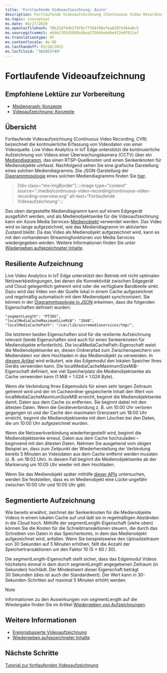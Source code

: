 ```yaml
---
title: 'Fortlaufende Videoaufzeichnung: Azure'
description: Fortlaufende Videoaufzeichnung (Continuous Video Recording, CVR) bezeichnet die kontinuierliche Erfassung von Videodaten von einer Videoquelle. In diesem Thema wird erläutert, was CVR bedeutet.
ms.topic: conceptual
ms.date: 04/27/2020
ms.openlocfilehash: f8b25d74db279f8cfff68f08efeab2975484a0c5
ms.sourcegitcommit: e6de1702d3958a3bea275645eb46e4f2e0f011af
ms.translationtype: HT
ms.contentlocale: de-DE
ms.lasthandoff: 03/20/2021
ms.locfileid: "102453749"
---
```

# <a name="continuous-video-recording"></a>Fortlaufende Videoaufzeichnung  

## <a name="suggested-pre-reading"></a>Empfohlene Lektüre zur Vorbereitung  

* [Mediengraph: Konzepte](media-graph-concept.md)
* [Videoaufzeichnung: Konzepte](video-recording-concept.md)

## <a name="overview"></a>Übersicht

Fortlaufende Videoaufzeichnung (Continuous Video Recording, CVR) bezeichnet die kontinuierliche Erfassung von Videodaten von einer Videoquelle. Live Video Analytics in IoT Edge unterstützt die kontinuierliche Aufzeichnung von Videos einer Überwachungskamera (CCTV) über ein [Mediendiagramm](media-graph-concept.md), das einen RTSP-Quellknoten und einen Senkenknoten für Medienobjekte umfasst. Nachfolgend sehen Sie eine grafische Darstellung eines solchen Mediendiagramms. Die JSON-Darstellung der [Diagrammtopologie](media-graph-concept.md#media-graph-topologies-and-instances) eines solchen Mediendiagramms finden Sie [hier](https://github.com/Azure/live-video-analytics/tree/master/MediaGraph/topologies/cvr-asset).

> [!div class="mx-imgBorder"]
> :::image type="content" source="./media/continuous-video-recording/continuous-video-recording-overview.svg" alt-text="Fortlaufende Videoaufzeichnung":::

Das oben dargestellte Mediendiagramm kann auf einem Edgegerät ausgeführt werden, und als Medienobjektsenke für die Videoaufzeichnung kann ein Azure Media Services-[Medienobjekt](terminology.md#asset) verwendet werden. Das Video wird so lange aufgezeichnet, wie das Mediendiagramm im aktivierten Zustand bleibt. Da das Video als Medienobjekt aufgezeichnet wird, kann es mit den vorhandenen Streamingfunktionen von Media Services wiedergegeben werden. Weitere Informationen finden Sie unter [Wiedergeben aufgezeichneter Inhalte](video-playback-concept.md).

## <a name="resilient-recording"></a>Resiliente Aufzeichnung

Live Video Analytics in IoT Edge unterstützt den Betrieb mit nicht optimalen Netzwerkbedingungen, bei denen die Konnektivität zwischen Edgegerät und Cloud gelegentlich getrennt wird oder die verfügbare Bandbreite sinkt. Dazu wird das Video von der Quelle lokal in einem Cache aufgezeichnet und regelmäßig automatisch mit dem Medienobjekt synchronisiert. Sie können in der [Diagrammtopologie in JSON](https://github.com/Azure/live-video-analytics/tree/master/MediaGraph/topologies/cvr-asset/topology.json) erkennen, dass die folgenden Eigenschaften definiert wurden:

```
"segmentLength": "PT30S",
"localMediaCacheMaximumSizeMiB": "2048",
"localMediaCachePath": "/var/lib/azuremediaservices/tmp/",
```

Die letzteren beiden Eigenschaften sind für die resiliente Aufzeichnung relevant (beide Eigenschaften sind auch für einen Senkenknoten für Medienobjekte erforderlich). Die localMediaCachePath-Eigenschaft weist die Medienobjektsenke an, diesen Ordnerpfad zum Zwischenspeichern von Mediendaten vor dem Hochladen in das Medienobjekt zu verwenden. In [diesem Artikel](../../iot-edge/how-to-access-host-storage-from-module.md) wird erläutert, wie das Edgemodul den lokalen Speicher Ihres Geräts verwenden kann. Die localMediaCacheMaximumSizeMiB-Eigenschaft definiert, wie viel Speicherplatz die Medienobjektsenke als Cache verwenden kann (1 MiB = 1.024 × 1.024 Byte). 

Wenn die Verbindung Ihres Edgemoduls für einen sehr langen Zeitraum getrennt wird und der im Cacheordner gespeicherte Inhalt den Wert von localMediaCacheMaximumSizeMiB erreicht, beginnt die Medienobjektsenke damit, Daten aus dem Cache zu entfernen. Sie beginnt dabei mit den ältesten Daten. Wenn die Geräteverbindung z. B. um 10:00 Uhr verloren gegangen ist und der Cache den maximalen Grenzwert um 18:00 Uhr erreicht, beginnt die Medienobjektsenke mit dem Löschen bei den Daten, die um 10:00 Uhr aufgezeichnet wurden. 

Wenn die Netzwerkverbindung wiederhergestellt wird, beginnt die Medienobjektsenke erneut, Daten aus dem Cache hochzuladen – beginnend mit den ältesten Daten. Nehmen Sie ausgehend vom obigen Beispiel an, dass zum Zeitpunkt der Wiederherstellung der Verbindung bereits 5 Minuten an Videodaten aus dem Cache entfernt werden mussten (z. B. um 18:02 Uhr). In diesem Fall beginnt die Medienobjektsenke ab der Markierung um 10:05 Uhr wieder mit dem Hochladen.

Wenn Sie das Medienobjekt später mithilfe [dieser APIs](playback-recordings-how-to.md) untersuchen, werden Sie feststellen, dass es im Medienobjekt eine Lücke ungefähr zwischen 10:00 Uhr und 10:05 Uhr gibt.

## <a name="segmented-recording"></a>Segmentierte Aufzeichnung  

Wie bereits erwähnt, zeichnet der Senkenknoten für die Medienobjekte Videos in einem lokalen Cache auf und lädt sie in regelmäßigen Abständen in die Cloud hoch. Mithilfe der segmentLength-Eigenschaft (siehe oben) können Sie die Kosten für die Schreibtransaktionen steuern, die durch das Schreiben von Daten in das Speicherkonto, in dem das Medienobjekt aufgezeichnet wird, anfallen. Wenn Sie beispielsweise den Uploadzeitraum von 30 Sekunden auf 5 Minuten erhöhen, fällt die Anzahl der Speichertransaktionen um den Faktor 10 (5 × 60 / 30).

Die segmentLength-Eigenschaft stellt sicher, dass das Edgemodul Videos höchstens einmal in dem durch segmentLength angegebenen Zeitraum (in Sekunden) hochlädt. Der Mindestwert dieser Eigenschaft beträgt 30 Sekunden (dies ist auch der Standardwert). Der Wert kann in 30-Sekunden-Schritten auf maximal 5 Minuten erhöht werden.

> [!NOTE]
> Informationen zu den Auswirkungen von segmentLength auf die Wiedergabe finden Sie im Artikel [Wiedergeben von Aufzeichnungen](playback-recordings-how-to.md).

## <a name="see-also"></a>Weitere Informationen

* [Ereignisbasierte Videoaufzeichnung](event-based-video-recording-concept.md)
* [Wiedergeben aufgezeichneter Inhalte](video-playback-concept.md)

## <a name="next-steps"></a>Nächste Schritte

[Tutorial zur fortlaufenden Videoaufzeichnung](continuous-video-recording-tutorial.md)
